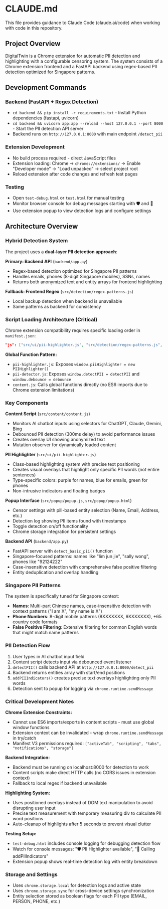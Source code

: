 # CLAUDE.md

This file provides guidance to Claude Code (claude.ai/code) when working with code in this repository.

## Project Overview

DigitalTwin is a Chrome extension for automatic PII detection and highlighting with a configurable censoring system. The system consists of a Chrome extension frontend and a FastAPI backend using regex-based PII detection optimized for Singapore patterns.

## Development Commands

### Backend (FastAPI + Regex Detection)
- `cd backend && pip install -r requirements.txt` - Install Python dependencies (fastapi, uvicorn)
- `cd backend && uvicorn app:app --reload --host 127.0.0.1 --port 8000` - Start the PII detection API server
- Backend runs on `http://127.0.0.1:8000` with main endpoint `/detect_pii`

### Extension Development  
- No build process required - direct JavaScript files
- Extension loading: Chrome → `chrome://extensions/` → Enable "Developer mode" → "Load unpacked" → select project root
- Reload extension after code changes and refresh test pages

### Testing
- Open `test-debug.html` or `test.html` for manual testing
- Monitor browser console for debug messages starting with 🛡️ and 🎯
- Use extension popup to view detection logs and configure settings

## Architecture Overview

### Hybrid Detection System
The project uses a **dual-layer PII detection approach**:

**Primary: Backend API** (`backend/app.py`)
- Regex-based detection optimized for Singapore PII patterns
- Handles emails, phones (8-digit Singapore mobiles), SSNs, names
- Returns both anonymized text and entity arrays for frontend highlighting

**Fallback: Frontend Regex** (`src/detection/regex-patterns.js`) 
- Local backup detection when backend is unavailable
- Same patterns as backend for consistency

### Script Loading Architecture (Critical)
Chrome extension compatibility requires specific loading order in `manifest.json`:
```json
"js": ["src/ui/pii-highlighter.js", "src/detection/regex-patterns.js", "src/detection/pii-detector.js", "src/content/content.js"]
```

**Global Function Pattern:**
- `pii-highlighter.js`: Exposes `window.piiHighlighter = new PIIHighlighter()`
- `pii-detector.js`: Exposes `window.detectPII = detectPII` and `window.debounce = debounce`
- `content.js`: Calls global functions directly (no ES6 imports due to Chrome extension limitations)

### Key Components

**Content Script** (`src/content/content.js`)
- Monitors AI chatbot inputs using selectors for ChatGPT, Claude, Gemini, Bing
- Debounced PII detection (300ms delay) to avoid performance issues
- Creates overlay UI showing anonymized text
- Mutation observer for dynamically loaded content

**PII Highlighter** (`src/ui/pii-highlighter.js`) 
- Class-based highlighting system with precise text positioning
- Creates visual overlays that highlight only specific PII words (not entire sentences)
- Type-specific colors: purple for names, blue for emails, green for phones
- Non-intrusive indicators and floating badges

**Popup Interface** (`src/popup/popup.js`, `src/popup/popup.html`)
- Censor settings with pill-based entity selection (Name, Email, Address, etc.)
- Detection log showing PII items found with timestamps
- Toggle detection on/off functionality
- Chrome storage integration for persistent settings

**Backend API** (`backend/app.py`)
- FastAPI server with `detect_basic_pii()` function
- Singapore-focused patterns: names like "lim jun jie", "sally wong", phones like "92124222"
- Case-insensitive detection with comprehensive false positive filtering
- Entity deduplication and overlap handling

### Singapore PII Patterns
The system is specifically tuned for Singapore context:
- **Names**: Multi-part Chinese names, case-insensitive detection with context patterns ("I am X", "my name is X")
- **Phone Numbers**: 8-digit mobile patterns (8XXXXXXX, 9XXXXXXX), +65 country code formats
- **False Positive Filtering**: Extensive filtering for common English words that might match name patterns

### PII Detection Flow
1. User types in AI chatbot input field
2. Content script detects input via debounced event listener
3. `detectPII()` calls backend API at `http://127.0.0.1:8000/detect_pii`
4. Backend returns entities array with start/end positions
5. `addPIIIndicators()` creates precise text overlays highlighting only PII words
6. Detection sent to popup for logging via `chrome.runtime.sendMessage`

### Critical Development Notes

**Chrome Extension Constraints:**
- Cannot use ES6 imports/exports in content scripts - must use global window functions
- Extension context can be invalidated - wrap `chrome.runtime.sendMessage` in try/catch
- Manifest V3 permissions required: `["activeTab", "scripting", "tabs", "notifications", "storage"]`

**Backend Integration:**
- Backend must be running on localhost:8000 for detection to work
- Content scripts make direct HTTP calls (no CORS issues in extension context) 
- Fallback to local regex if backend unavailable

**Highlighting System:**
- Uses positioned overlays instead of DOM text manipulation to avoid disrupting user input
- Precise text measurement with temporary measuring div to calculate PII word positions
- Auto-cleanup of highlights after 5 seconds to prevent visual clutter

**Testing Setup:**
- `test-debug.html` includes console logging for debugging detection flow
- Watch for console messages: "🛡️ PII Highlighter available", "🎯 Calling addPIIIndicators"
- Extension popup shows real-time detection log with entity breakdown

### Storage and Settings
- Uses `chrome.storage.local` for detection logs and active state
- Uses `chrome.storage.sync` for cross-device settings synchronization
- Entity selection stored as boolean flags for each PII type (EMAIL, PERSON, PHONE, etc.)
